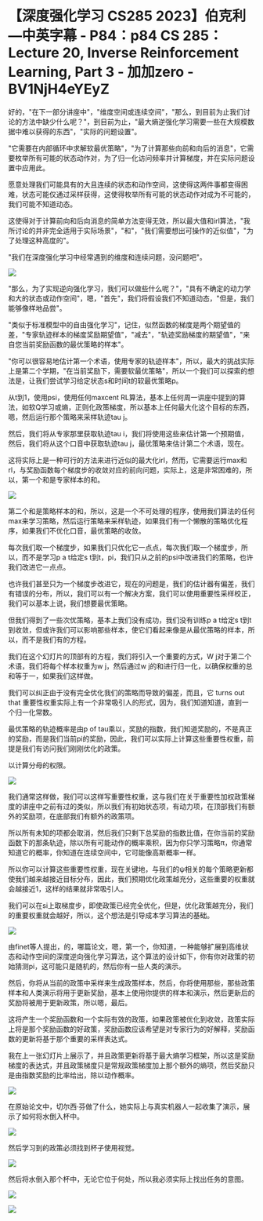 # 【深度强化学习 CS285 2023】伯克利—中英字幕 - P84：p84 CS 285： Lecture 20, Inverse Reinforcement Learning, Part 3 - 加加zero - BV1NjH4eYEyZ

好的，"在下一部分讲座中"，"维度空间或连续空间"，"那么，到目前为止我们讨论的方法中缺少什么呢？"，到目前为止，"最大熵逆强化学习需要一些在大规模数据中难以获得的东西"，"实际的问题设置"。

"它需要在内部循环中求解软最优策略"，"为了计算那些向前和向后的消息"，它需要枚举所有可能的状态动作对，为了归一化访问频率并计算梯度，并在实际问题设置中应用此。

愿意处理我们可能具有的大且连续的状态和动作空间，这使得这两件事都变得困难，状态可能仅通过采样获得，这使得枚举所有可能的状态动作对成为不可能的，我们可能不知道动态。

这使得对于计算前向和后向消息的简单方法变得无效，所以最大值和irl算法，"我所讨论的并非完全适用于实际场景"，"和"，"我们需要想出可操作的近似值"，"为了处理这种高度的"。

"我们在深度强化学习中经常遇到的维度和连续问题，没问题吧"。

![](img/ca36acdffc20d8e82a39d4507323867f_1.png)

"那么，为了实现逆向强化学习，我们可以做些什么呢？"，"具有不确定的动力学和大的状态或动作空间"，嗯，"首先"，我们将假设我们不知道动态，"但是，我们能够像样地品尝"。

"类似于标准模型中的自由强化学习"，记住，似然函数的梯度是两个期望值的差，"专家轨迹样本的梯度奖励期望值"，"减去"，"轨迹奖励梯度的期望值"，"来自您当前奖励函数的最优策略的样本"。

"你可以很容易地估计第一个术语，使用专家的轨迹样本"，所以，最大的挑战实际上是第二个学期，"在当前奖励下，需要软最优策略"，所以一个我们可以探索的想法是，让我们尝试学习给定状态s和时间t的软最优策略p。

从t到1，使用psi，使用任何maxcent RL算法，基本上任何周一讲座中提到的算法，如软Q学习或熵，正则化政策梯度，所以基本上任何最大化这个目标的东西，嗯，然后运行那个策略来采样轨迹tau j。

然后，我们将从专家那里获取轨迹tau i，我们将使用这些来估计第一个预期值，然后，我们将从这个口音中获取轨迹tau j，最优策略来估计第二个术语，现在。

这将实际上是一种可行的方法来进行近似的最大化irl，然而，它需要运行max和rl，与奖励函数每个梯度步的收敛对应的前向问题，实际上，这是非常困难的，所以，第一个和是专家样本的和。



![](img/ca36acdffc20d8e82a39d4507323867f_3.png)

第二个和是策略样本的和，所以，这是一个不可处理的程序，使用我们算法的任何max来学习策略，然后运行策略来采样轨迹，如果我们有一个懒散的策略优化程序，如果我们不优化口音，最优策略的收敛。

每次我们取一个梯度步，如果我们只优化它一点点，每次我们取一个梯度步，所以，而不是学习p a t给定s t到t，pi，我们只从之前的psi中改进我们的策略，也许我们改进它一点点。

也许我们甚至只为一个梯度步改进它，现在的问题是，我们的估计器有偏差，我们有错误的分布，所以，我们可以有一个解决方案，我们可以使用重要性采样校正，我们可以基本上说，我们想要最优策略。

但我们得到了一些次优策略，基本上我们没有成功，我们没有训练p a t给定s t到t到收敛，但或许我们可以影响那些样本，使它们看起来像是从最优策略的样本，所以，而不是我们有的方程。

我们在这个幻灯片的顶部有的方程，我们将引入一个重要的方式，W j对于第二个术语，我们将每个样本权重为w j，然后通过w j的和进行归一化，以确保权重的总和等于一，如果我们这样做。

我们可以纠正由于没有完全优化我们的策略而导致的偏差，而且，它 turns out that 重要性权重实际上有一个非常吸引人的形式，因为，我们知道知道，直到一个归一化常数。

最优策略的轨迹概率是由p of tau乘以，奖励的指数，我们知道奖励的，不是真正的奖励，而是我们当前pi的奖励，因此，我们可以实际上计算这些重要性权重，前提是我们有访问我们刚刚优化的政策。

以计算分母的权限。

![](img/ca36acdffc20d8e82a39d4507323867f_5.png)

我们通常这样做，我们可以这样写重要性权重，这与我们在关于重要性加权政策梯度的讲座中之前有过的类似，所以我们有初始状态项，有动力项，在顶部我们有额外的奖励项，在底部我们有额外的政策项。

所以所有未知的项都会取消，然后我们只剩下总奖励的指数比值，在你当前的奖励函数下的那条轨迹，除以所有可能动作的概率乘积，因为你只学习策略π，你通常知道它的概率，你知道在连续空间中，它可能像高斯概率一样。

所以你可以计算这些重要性权重，现在关键地，与我们的ψ相关的每个策略更新都使我们越来越接近目标分布，因此，我们预期优化政策越充分，这些重要的权重就会越接近1，这样的结果就非常吸引人。

我们可以在si上取梯度步，即使政策已经完全优化，但是，优化政策越充分，我们的重要权重就会越好，所以，这个想法是引导成本学习算法的基础。



![](img/ca36acdffc20d8e82a39d4507323867f_7.png)

由finet等人提出，的，哪篇论文，嗯，第一个，你知道，一种能够扩展到高维状态和动作空间的深度逆向强化学习算法，这个算法的设计如下，你有你对政策的初始猜测pi，这可能只是随机的，然后你有一些人类的演示。

然后，你将从当前的政策中采样来生成政策样本，然后，你将使用那些，那些政策样本和人类演示将用于更新奖励，基本上使用你提供的样本和演示，然后更新后的奖励将被用于更新政策，所以嗯，最后。

这将产生一个奖励函数和一个实际有效的政策，如果政策被优化到收敛，政策实际上将是那个奖励函数的好政策，奖励函数应该希望是对专家行为的好解释，奖励函数的更新将基于那个重要的采样表达式。

我在上一张幻灯片上展示了，并且政策更新将基于最大熵学习框架，所以这是奖励梯度的表达式，并且政策梯度只是常规政策梯度加上那个额外的熵项，然后奖励只是由指数奖励的比率给出，除以动作概率。



![](img/ca36acdffc20d8e82a39d4507323867f_9.png)

在原始论文中，切尔西·芬做了什么，她实际上与真实机器人一起收集了演示，展示了如何将水倒入杯中。

![](img/ca36acdffc20d8e82a39d4507323867f_11.png)

然后学习到的政策必须找到杯子使用视觉。

![](img/ca36acdffc20d8e82a39d4507323867f_13.png)

然后将水倒入那个杯中，无论它位于何处，所以我必须实际上找出任务的意图。

![](img/ca36acdffc20d8e82a39d4507323867f_15.png)

![](img/ca36acdffc20d8e82a39d4507323867f_16.png)